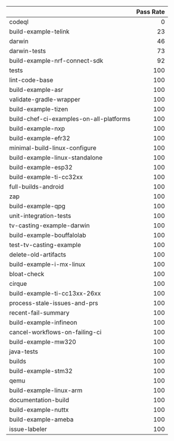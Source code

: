 |                                         |   Pass Rate |
|:----------------------------------------|------------:|
| codeql                                  |           0 |
| build-example-telink                    |          23 |
| darwin                                  |          46 |
| darwin-tests                            |          73 |
| build-example-nrf-connect-sdk           |          92 |
| tests                                   |         100 |
| lint-code-base                          |         100 |
| build-example-asr                       |         100 |
| validate-gradle-wrapper                 |         100 |
| build-example-tizen                     |         100 |
| build-chef-ci-examples-on-all-platforms |         100 |
| build-example-nxp                       |         100 |
| build-example-efr32                     |         100 |
| minimal-build-linux-configure           |         100 |
| build-example-linux-standalone          |         100 |
| build-example-esp32                     |         100 |
| build-example-ti-cc32xx                 |         100 |
| full-builds-android                     |         100 |
| zap                                     |         100 |
| build-example-qpg                       |         100 |
| unit-integration-tests                  |         100 |
| tv-casting-example-darwin               |         100 |
| build-example-bouffalolab               |         100 |
| test-tv-casting-example                 |         100 |
| delete-old-artifacts                    |         100 |
| build-example-i-mx-linux                |         100 |
| bloat-check                             |         100 |
| cirque                                  |         100 |
| build-example-ti-cc13xx-26xx            |         100 |
| process-stale-issues-and-prs            |         100 |
| recent-fail-summary                     |         100 |
| build-example-infineon                  |         100 |
| cancel-workflows-on-failing-ci          |         100 |
| build-example-mw320                     |         100 |
| java-tests                              |         100 |
| builds                                  |         100 |
| build-example-stm32                     |         100 |
| qemu                                    |         100 |
| build-example-linux-arm                 |         100 |
| documentation-build                     |         100 |
| build-example-nuttx                     |         100 |
| build-example-ameba                     |         100 |
| issue-labeler                           |         100 |